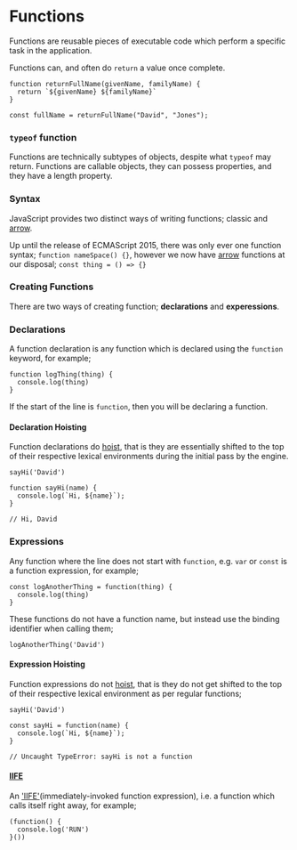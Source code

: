 # Functions

Functions are reusable pieces of executable code which perform a specific task in the application.

Functions can, and often do `return` a value once complete.

```
function returnFullName(givenName, familyName) {
  return `${givenName} ${familyName}`
}

const fullName = returnFullName("David", "Jones");
```

### `typeof` function

Functions are technically subtypes of objects, despite what `typeof` may return. Functions are callable objects, they can possess properties, and they have a length property.

### Syntax

JavaScript provides two distinct ways of writing functions; classic and [arrow](arrow).

Up until the release of ECMAScript 2015, there was only ever one function syntax; `function nameSpace() {}`, however we now have [arrow](arrow) functions at our disposal; `const thing = () => {}`

### Creating Functions

There are two ways of creating function; **declarations** and **experessions**.

### Declarations

A function declaration is any function which is declared using the `function` keyword, for example;

```
function logThing(thing) {
  console.log(thing)
}
```

If the start of the line is `function`, then you will be declaring a function.

#### Declaration Hoisting

Function declarations do [hoist](../../../scope/hoisting), that is they are essentially shifted to the top of their respective lexical environments during the initial pass by the engine.

```
sayHi('David')

function sayHi(name) {
  console.log(`Hi, ${name}`);
}

// Hi, David
```

### Expressions

Any function where the line does not start with `function`, e.g. `var` or `const` is a function expression, for example;

```
const logAnotherThing = function(thing) {
  console.log(thing)
}
```

These functions do not have a function name, but instead use the binding identifier when calling them;

```
logAnotherThing('David')
```

#### Expression Hoisting

Function expressions do not [hoist](../../../scope/hoisting), that is they do not get shifted to the top of their respective lexical environment as per regular functions;

```
sayHi('David')

const sayHi = function(name) {
  console.log(`Hi, ${name}`);
}

// Uncaught TypeError: sayHi is not a function
```

#### [IIFE](IFFE)

An ['IIFE'](IFFE)(immediately-invoked function expression), i.e. a function which calls itself right away, for example;

```
(function() {
  console.log('RUN')
}())
```
